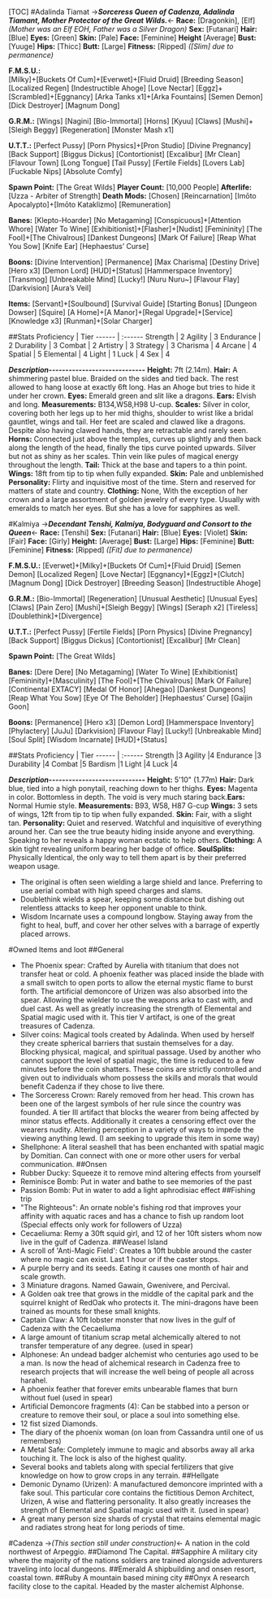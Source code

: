 [TOC]
#Adalinda Tiamat
->***Sorceress Queen of Cadenza, Adalinda Tiamant, Mother Protector of the Great Wilds.***<-
**Race:** [Dragonkin], [Elf] *(Mother was an Elf EOH, Father was a Silver Dragon)*
**Sex:** [Futanari]
**Hair:** [Blue]
**Eyes:** [Green]
**Skin:** [Pale]
**Face:** [Feminine]
**Height** [Average]
**Bust:** [Yuuge]
**Hips:** [Thicc]
**Butt:** [Large]
**Fitness:** [Ripped] *([Slim] due to permanence)*

**F.M.S.U.:**  
[Milky]+[Buckets Of Cum]+[Everwet]+[Fluid Druid]
[Breeding Season]
[Localized Regen]
[Indestructible Ahoge]
[Love Nectar]
[Eggz]+[Scrambled]+[Eggnancy]
[Arka Tanks x1]+[Arka Fountains]
[Semen Demon]
[Dick Destroyer]
[Magnum Dong]

**G.R.M.:**
[Wings]
[Nagini]
[Bio-Immortal]
[Horns]
[Kyuu]
[Claws]
[Mushi]+[Sleigh Beggy]
[Regeneration]
[Monster Mash x1]

**U.T.T.:**
[Perfect Pussy]
[Porn Physics]+[Pron Studio]
[Divine Pregnancy]
[Back Support]
[Biggus Dickus]
[Contortionist]
[Excalibur]
[Mr Clean]
[Flavour Town]
[Long Tongue]
[Tail Pussy]
[Fertile Fields]
[Lovers Lab]
[Fuckable Nips]
[Absolute Comfy]

**Spawn Point:** [The Great Wilds]
**Player Count:** [10,000 People]
**Afterlife:** [Uzza - Arbiter of Strength]
**Death Mods:**
[Chosen] 
[Reincarnation]
[Imōto Apocalypto]+[Imōto Kataklizmo]
[Remuneration]

**Banes:**
[Klepto-Hoarder]
[No Metagaming]
[Conspicuous]+[Attention Whore]
[Water To Wine]
[Exhibitionist]+[Flasher]+[Nudist]
[Femininity]
[The Fool]+[The Chivalrous]
[Dankest Dungeons]
[Mark Of Failure]
[Reap What You Sow]
[Knife Ear]
[Hephaestus’ Curse]

**Boons:**
[Divine Intervention]
[Permanence]
[Max Charisma]
[Destiny Drive]
[Hero x3]
[Demon Lord]
[HUD]+[Status]
[Hammerspace Inventory]
[Transmog]
[Unbreakable Mind]
[Lucky!]
[Nuru Nuru~]
[Flavour Flay]
[Darkvision]
[Aura’s Veil]

**Items:**
[Servant]+[Soulbound]
[Survival Guide]
[Starting Bonus]
[Dungeon Dowser]
[Squire]
[A Home]+[A Manor]+[Regal Upgrade]+[Service]
[Knowledge x3]
[Runman]+[Solar Charger]

##Stats
Proficiency |  Tier
------ | :------
Strength | 2
Agility | 3
Endurance | 2
Durability | 3
Combat | 2
Artistry | 3
Strategy | 3
Charisma | 4
Arcane | 4
Spatial | 5
Elemental | 4
Light | 1
Luck | 4
Sex | 4

***Description-----------------------------***
**Height:** 7ft (2.14m). **Hair:** A shimmering pastel blue. Braided on the sides and tied back. The rest allowed to hang loose at exactly 6ft long. Has an Ahoge but tries to hide it under her crown. **Eyes:** Emerald green and slit like a dragons. **Ears:** Elvish and long. **Measurements:** B134,W58,H98  U-cup.  **Scales:** Silver in color, covering both her legs up to her mid thighs, shoulder to wrist like a bridal gauntlet, wings and tail. Her feet are scaled and clawed like a dragons. Despite also having clawed hands, they are retractable and rarely seen. **Horns:** Connected just above the temples, curves up slightly and then back along the length of the head, finally the tips curve pointed upwards. Silver but not as shiny as her scales. Thin vein like pules of magical energy throughout the length. **Tail:** Thick at the base and tapers to a thin point.  **Wings:** 18ft from tip to tip when fully expanded. **Skin:** Pale and unblemished **Personality:** Flirty and inquisitive most of the time. Stern and reserved for matters of state and country. **Clothing:** None, With the exception of her crown and a large assortment of golden jewelry of every type. Usually with emeralds to match her eyes. But she has a love for sapphires as well.

#Kalmiya
->***Decendant Tenshi, Kalmiya, Bodyguard and Consort to the Queen***<-
**Race:** [Tenshi]
**Sex:** [Futanari]
**Hair:** [Blue]
**Eyes:** [Violet]
**Skin:** [Fair]
**Face:** [Girly]
**Height:** [Average]
**Bust:** [Large]
**Hips:** [Feminine]
**Butt:** [Feminine]
**Fitness:** [Ripped] *([Fit] due to permanence)*

**F.M.S.U.:**
[Everwet]+[Milky]+[Buckets Of Cum]+[Fluid Druid]
[Semen Demon]
[Localized Regen]
[Love Nectar]
[Eggnancy]+[Eggz]+[Clutch]
[Magnum Dong]
[Dick Destroyer]
[Breeding Season]
[Indestructible Ahoge]

**G.R.M.:**
[Bio-Immortal]
[Regeneration]
[Unusual Aesthetic]
[Unusual Eyes]
[Claws]
[Pain Zero]
[Mushi]+[Sleigh Beggy]
[Wings]
[Seraph x2]
[Tireless]
[Doublethink]+[Divergence]

**U.T.T.:**
[Perfect Pussy]
[Fertile Fields]
[Porn Physics]
[Divine Pregnancy]
[Back Support]
[Biggus Dickus]
[Contortionist]
[Excalibur]
[Mr Clean]

**Spawn Point:** [The Great Wilds]

**Banes:**
[Dere Dere]
[No Metagaming]
[Water To Wine]
[Exhibitionist]
[Femininity]+[Masculinity]
[The Fool]+[The Chivalrous]
[Mark Of Failure]
[Continental EXTACY]
[Medal Of Honor]
[Ahegao]
[Dankest Dungeons]
[Reap What You Sow]
[Eye Of The Beholder]
[Hephaestus’ Curse]
[Gaijin Goon]

**Boons:**
[Permanence]
[Hero x3]
[Demon Lord]
[Hammerspace Inventory]
[Phylactery]
[JuJu]
[Darkvision]
[Flavour Flay]
[Lucky!]
[Unbreakable Mind]
[Soul Split]
[Wisdom Incarnate]
[HUD]+[Status]

##Stats
Proficiency |  Tier
------ | :------
Strength |3
Agility |4
Endurance |3
Durability |4
Combat |5
Bardism |1
Light |4
Luck |4

***Description-----------------------------***
**Height:** 5'10" (1.77m) **Hair:** Dark blue, tied into a high ponytail, reaching down to her thighs. **Eyes:** Magenta in color. Bottomless in depth. The void is very much staring back.**Ears:** Normal Humie style. **Measurements:** B93, W58, H87 G-cup **Wings:** 3 sets of wings, 12ft from tip to tip when fully expanded. **Skin:** Fair, with a slight tan. **Personality:** Quiet and reserved. Watchful and inquisitive of everything around her. Can see the true beauty hiding inside anyone and everything. Speaking to her reveals a happy woman ecstatic to help others. **Clothing:** A skin tight revealing uniform bearing her badge of office.
**SoulSplits:** Physically Identical, the only way to tell them apart is by their preferred weapon usage. 
- The original is often seen wielding a large shield and lance. Preferring to use aerial combat with high speed charges and slams. 
- Doublethink wields a spear, keeping some distance but dishing out relentless attacks to keep her opponent unable to think.
- Wisdom Incarnate uses a compound longbow. Staying away from the fight to heal, buff, and cover her other selves with a barrage of expertly placed arrows.


#Owned Items and loot
##General
- The Phoenix spear: Crafted by Aurelia with titanium that does not transfer heat or cold. A phoenix feather was placed inside the blade with a small switch to open ports to allow the eternal mystic flame to burst forth. The artificial demoncore of Urizen was also absorbed into the spear. Allowing the wielder to use the weapons arka to cast with, and duel cast. As well as greatly increasing the strength of Elemental and Spatial magic used with it. This tier V artifact, is one of the great treasures of Cadenza.
- Silver coins: Magical tools created by Adalinda. When used by herself they create spherical barriers that sustain themselves for a day. Blocking physical, magical, and spiritual passage. Used by another who cannot support the level of spatial magic, the time is reduced to a few minutes before the coin shatters. These coins are strictly controlled and given out to individuals whom possess the skills and morals that would benefit Cadenza if they chose to live there.
- The Sorceress Crown: Rarely removed from her head. This crown has been one of the largest symbols of her rule since the country was founded. A tier III artifact that blocks the wearer from being affected by minor status effects. Additionally it creates a censoring effect over the wearers nudity. Altering perception in a variety of ways to impede the viewing anything lewd. (I am seeking to upgrade this item in some way)
- Shellphone: A literal seashell that has been enchanted with spatial magic by Domitian. Can connect with one or more other users for verbal communication.
##Onsen
- Rubber Ducky: Squeeze it to remove mind altering effects from yourself
- Reminisce Bomb: Put in water and bathe to see memories of the past
- Passion Bomb: Put in water to add a light aphrodisiac effect
##Fishing trip
- "The Righteous": An ornate noble's fishing rod that improves your affinity with aquatic races and has a chance to fish up random loot (Special effects only work for followers of Uzza)
- Cecaeliuma: Remy a 30ft squid girl, and 12 of her 10ft sisters whom now live in the gulf of Cadenza.
##Weasel Island
- A scroll of 'Anti-Magic Field': Creates a 10ft bubble around the caster where no magic can exist. Last 1 hour or if the caster stops.
- A purple berry and its seeds. Eating it causes one month of hair and scale growth.
- 3 Miniature dragons. Named Gawain, Gwenivere, and Percival.
- A Golden oak tree that grows in the middle of the capital park and the squirrel knight of RedOak who protects it. The mini-dragons have been trained as mounts for these small knights.
- Captain Claw: A 10ft lobster monster that now lives in the gulf of Cadenza with the Cecaeliuma
- A large amount of titanium scrap metal alchemically altered to not transfer temperature of any degree. (used in spear)
- Alphonese: An undead badger alchemist who centuries ago used to be a man. Is now the head of alchemical research in Cadenza free to research projects that will increase the well being of people all across harahel.
- A phoenix feather that forever emits unbearable flames that burn without fuel (used in spear)
- Artificial Demoncore fragments (4): Can be stabbed into a person or creature to remove their soul, or place a soul into something else.
- 12 fist sized Diamonds.
- The diary of the phoenix woman (on loan from Cassandra until one of us remembers)
- A Metal Safe: Completely immune to magic and absorbs away all arka touching it. The lock is also of the highest quality.
- Several books and tablets along with special fertilizers that give knowledge on how to grow crops in any terrain.
##Hellgate
- Demonic Dynamo (Urizen): A manufactured demoncore imprinted with a fake soul. This particular core contains the fictitious Demon Architect, Urizen, A wise and flattering personality. It also greatly increases the strength of Elemental and Spatial magic used with it. (used in spear)
- A great many person size shards of crystal that retains elemental magic and radiates strong heat for long periods of time.


#Cadenza
->*(This section still under construction)*<-
A nation in the cold northwest of Arpeggio. 
##Diamond
The Capital.
##Sapphire
A military city where the majority of the nations soldiers are trained alongside adventurers traveling into local dungeons.
##Emerald
A shipbuilding and onsen resort, coastal town.
##Ruby
A mountain based mining city
##Onyx
A research facility close to the capital. Headed by the master alchemist Alphonse.
